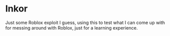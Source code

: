 # Inkor

Just some Roblox exploit I guess, using this to test what I can come up with for messing around with Roblox, just for a learning experience.
